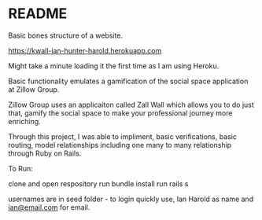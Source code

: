 # README


Basic bones structure of a website. 

https://kwall-ian-hunter-harold.herokuapp.com

Might take a minute loading it the first time as I am using Heroku. 

Basic functionality emulates a gamification of the social space application at Zillow Group.


Zillow Group uses an applicaiton called Zall Wall which allows you to do just that, gamify the social space to make your professional journey more enriching. 

Through this project, I was able to impliment, basic verifications, basic routing, model relationships including one many to many relationship through Ruby on Rails. 

To Run:

clone and open respository 
run bundle install 
run rails s 

usernames are in seed folder - to login quickly use, Ian Harold as name and ian@email.com for email.

